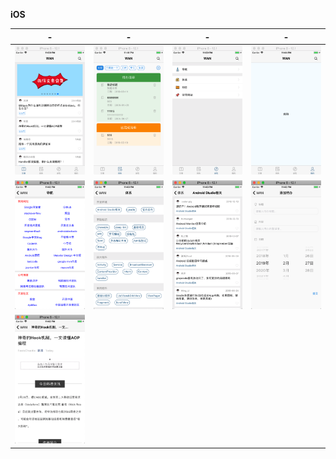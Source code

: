 **iOS**

| - | - | - | -
| -- | -- | -- | --  
| <img src="./1.png"/> | <img src="./2.png"/> | <img src="./3.png"/> | <img src="./4.png"/>
| <img src="./7.png"/> | <img src="./8.png"/> | <img src="./9.png"/> | <img src="./6.png"/>
| <img src="./5.png"/> 